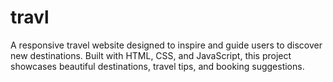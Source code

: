 # travl
A responsive travel website designed to inspire and guide users to discover new destinations. Built with HTML, CSS, and JavaScript, this project showcases beautiful destinations, travel tips, and booking suggestions.
